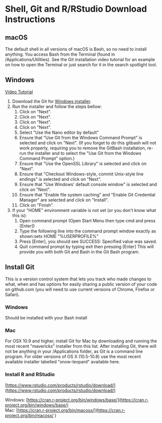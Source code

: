 # Shell, Git and R/RStudio Download Instructions

## macOS
The default shell in all versions of macOS is Bash, so no need to install anything. You access Bash from the Terminal (found in /Applications/Utilities). See the Git installation video tutorial for an example on how to open the Terminal or just search for it in the search spotlight tool.

## Windows

[Video Tutorial](https://www.youtube.com/watch?v=339AEqk9c-8)
1.	Download the Git for [Windows installer](https://gitforwindows.org/).
2.	Run the installer and follow the steps bellow: 
	1.	Click on "Next".
	2.	Click on "Next".
	3.	Click on "Next".
	4.	Click on "Next".
	5.	Select "Use the Nano editor by default"
	6.	Ensure that "Use Git from the Windows Command Prompt" is selected and click on "Next". (If you forget to do this gitbash will not work properly, requiring you to remove the GitBash installation, re-run the installer and to select the "Use Git from the Windows Command Prompt" option.)
	7.	Ensure that "Use the OpenSSL Library" is selected and click on "Next".
	8.	Ensure that "Checkout Windows-style, commit Unix-style line endings" is selected and click on "Next".
	9.	Ensure that "Use Windows' default console window" is selected and click on "Next".
	10.	Ensure that "Enable file system caching" and "Enable Git Credential Manager" are selected and click on "Install".
	11.	Click on "Finish".
3.	If your "HOME" environment variable is not set (or you don't know what this is): 
	1.	Open command prompt (Open Start Menu then type cmd and press [Enter])
	2.	Type the following line into the command prompt window exactly as 
shown:setx HOME "%USERPROFILE%" 
	3.	Press [Enter], you should see SUCCESS: Specified value was saved.
	4.	Quit command prompt by typing exit then pressing [Enter]
This will provide you with both Git and Bash in the Git Bash program.


## Install Git
This is a version control system that lets you track who made changes to what, when and has options for easily sharing a public version of your code on github.com (you will need to use current versions of Chrome, Firefox or Safari).

### Windows
Should be installed with your Bash install

### Mac
For OSX 10.9 and higher, install Git for Mac by downloading and running the most recent "mavericks" installer from this list. After installing Git, there will not be anything in your /Applications folder, as Git is a command line program. For older versions of OS X (10.5-10.8) use the most recent available installer labelled "snow-leopard" available here. 


### Install R and RStudio
[https://www.rstudio.com/products/rstudio/download/](https://www.rstudio.com/products/rstudio/download/)

Windows: [https://cran.r-project.org/bin/windows/base/](https://cran.r-project.org/bin/windows/base/)<br/>
Mac: [https://cran.r-project.org/bin/macosx/](https://cran.r-project.org/bin/macosx/ )